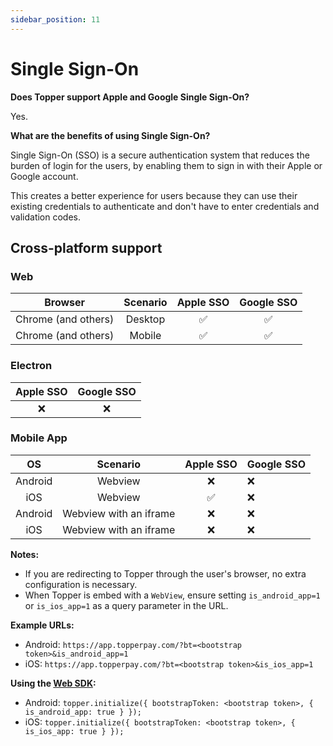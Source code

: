 ```yaml
---
sidebar_position: 11
---
```


# Single Sign-On

**Does Topper support Apple and Google Single Sign-On?**

Yes.

**What are the benefits of using Single Sign-On?**

Single Sign-On (SSO) is a secure authentication system that reduces the burden of login for the users, by enabling them to sign in with their Apple or Google account.

This creates a better experience for users because they can use their existing credentials to authenticate and don't have to enter credentials and validation codes.

## Cross-platform support

### Web

|       Browser       | Scenario | Apple SSO | Google SSO |
| :-----------------: | :------: | :-------: | :--------: |
| Chrome (and others) | Desktop  |    ✅     |     ✅     |
| Chrome (and others) |  Mobile  |    ✅     |     ✅     |

### Electron

| Apple SSO | Google SSO |
| :-------: | :--------: |
|    ❌     |     ❌     |

### Mobile App

|   OS    |        Scenario        | Apple SSO | Google SSO |
| :-----: | :--------------------: | :-------: | ---------- |
| Android |        Webview         |    ❌     | ❌         |
|   iOS   |        Webview         |    ✅     | ❌         |
| Android | Webview with an iframe |    ❌     | ❌         |
|   iOS   | Webview with an iframe |    ❌     | ❌         |

**Notes:**

- If you are redirecting to Topper through the user's browser, no extra configuration is necessary.
- When Topper is embed with a `WebView`, ensure setting `is_android_app=1` or `is_ios_app=1` as a query parameter in the URL.

**Example URLs:**

- Android: `https://app.topperpay.com/?bt=<bootstrap token>&is_android_app=1`
- iOS: `https://app.topperpay.com/?bt=<bootstrap token>&is_ios_app=1`

**Using the [Web SDK](./web-sdk.md):**

- Android: `topper.initialize({ bootstrapToken: <bootstrap token>, { is_android_app: true } });`
- iOS: `topper.initialize({ bootstrapToken: <bootstrap token>, { is_ios_app: true } });`
